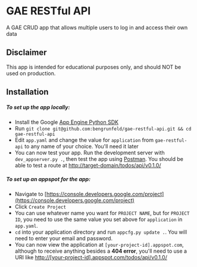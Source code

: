 # GAE RESTful API 

A GAE CRUD app that allows multiple users to log in and access their own data

## Disclaimer

This app is intended for educational purposes only, and should NOT be used on production. 

## Installation

##### To set up the app locally:

* Install the Google [App Engine Python SDK](https://cloud.google.com/appengine/downloads#Google_App_Engine_SDK_for_Python)
* Run `git clone git@github.com:bengrunfeld/gae-restful-api.git && cd gae-restful-api`
* Edit `app.yaml` and change the value for `application` from `gae-restful-api` to any name of your choice. You'll need it later
* You can now test your app. Run the development server with `dev_appserver.py .`, then test the app using [Postman](http://www.getpostman.com/). You should be able to test a route at [http://target-domain/todos/api/v0.1.0/](http://target-domain/todos/api/v0.1.0/)

##### To set up an appspot for the app:

* Navigate to [https://console.developers.google.com/project](https://console.developers.google.com/project)
* Click `Create Project`
* You can use whatever name you want for `PROJECT NAME`, but for `PROJECT ID`, you need to use the same value you set above for `application` in `app.yaml`.
* `cd` into your application directory and run `appcfg.py update .`. You will need to enter your email and password.
* You can now view the application at `[your-project-id].appspot.com`, although to receive anything besides a **404 error**, you'll need to use a URI like [http://[your-project-id].appspot.com/todos/api/v0.1.0/](http://[your-project-id].appspot.com/todos/api/v0.1.0/)

